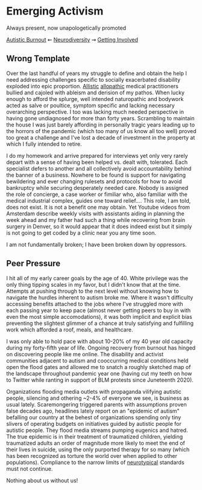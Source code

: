 
Emerging Activism
=================

Always present, now unapologetically promoted


[Autistic Burnout](./burnout.md 'Previous')
⇜
[Neurodiversity](./README.md 'Main')
⇝
[Getting Involved](./engagement.md 'Next')


Wrong Template
--------------

Over the last handful of years my struggle to define and obtain the help I need
addressing challenges specific to socially exacerbated disability exploded into
epic proportion.  [Allistic](./glossary.md#allistic) [allopathic](./glossary.md#allopathic)
medical practitioners bullied and cajoled with ableism and derision of my pathos.
When lucky enough to afford the splurge, well intended naturopathic and bodywork
acted as salve or poultice, symptom specific and lacking necessary overarching
perspective.  I too was lacking much needed perspective in having gone
undiagnosed for more than forty years.  Scrambling to maintain the house I was
just barely affording in personally tragic years leading up to the horrors of
the pandemic (which too many of us know all too well) proved too great a
challenge and I've lost a decade of investment in the property at which I
fully intended to retire.

I do my homework and arrive prepared for interviews yet only very rarely depart
with a sense of having been helped vs. dealt with, tolerated.  Each specialist
defers to another and all collectively avoid accountability behind the banner of
a business.  Nowhere to be found is support for navigating bewildering and ever
changing rulesets and protocols for how to avoid bankruptcy while securing
desperately needed care.  Nobody is assigned the role of concierge, a case
worker or fimiliar who, also familiar with the medical industrial complex,
guides one toward relief....  This role, I am told, does not exist.  It is not a
benefit one may obtain.  Yet Youtube videos from Amsterdam describe weekly
visits with assistants aiding in planning the week ahead and my father had such
a thing while recovering from brain surgery in Denver, so it would appear that
it does indeed exist but it simply is not going to get coded by a clinic near
you any time soon.

I am not fundamentally broken;  I have been broken down by oppressors.


Peer Pressure
-------------

I hit all of my early career goals by the age of 40.  White privilege was the
only thing tipping scales in my favor, but I didn't know that at the time.
Attempts at pushing through to the next level without knowing how to navigate
the hurdles inherent to autism broke me.  Where it wasn't difficulty accessing
benefits attached to the jobs where I've struggled more with each passing year
to keep pace (almost never getting peers to buy in with even the most simple
accomodations), it was both implicit and explicit bias preventing the slightest
glimmer of a chance at truly satisfying and fulfilling work which afforded a
roof, meals, and healthcare.

I was only able to hold pace with about 10-20% of my 40 year old capacity
during my forty-fifth year of life.  Ongoing recovery from burnout has hinged on
discovering people like me online.  The disability and activist communities
adjacent to autism and cooccurring medical conditions held open the flood gates
and allowed me to snatch a roughly sketched map of the landscape throughout
pandemic year one (having cut my teeth on how to Twitter while ranting in
support of BLM protests since Juneteenth 2020).

Organizations flooding media outlets with propaganda vilifying autistic people,
silencing and othering ~2-4% of everyone we see, is business as usual lately.
Scaremongering triggered parents with assumptions proven false decades ago,
headlines lately report on an "epidemic of autism" befalling our country at the
behest of organizations spending only tiny slivers of operating budgets on
initiatives guided by autistic people for autistic people.  They flood media
streams pumping eugenics and hatred.  The true epidemic is in their treatment of
traumatized children, yielding traumatized adults an order of magnitude more
likely to meet the end of their lives in suicide, using the only purported
therapy for so many (which has been recognized as torture the world over when
applied to other populations).  Compliance to the narrow limits of
[neurotypical](./glossary.md#neurotypical) standards must not continue.

Nothing about us without us!


